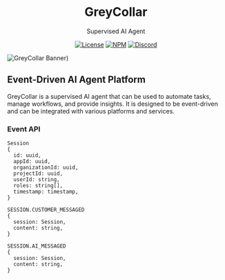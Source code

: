 <h1 align="center">GreyCollar</h1>
<p align="center">
  Supervised AI Agent
</p>

<p align="center">
  <a href="https://www.apache.org/licenses/LICENSE-2.0"><img src="https://img.shields.io/badge/Apache-2.0-yellow?style=for-the-badge&logo=apache" alt="License" /></a>
  <a href="https://www.npmjs.com/package/nucleoidai"><img src="https://img.shields.io/badge/NPM-red?style=for-the-badge&logo=npm" alt="NPM" /></a>
  <a href="https://discord.gg/wN49SNssUw"><img src="https://img.shields.io/badge/Discord-lightgrey?style=for-the-badge&logo=discord" alt="Discord" /></a>
</p>

![GreyCollar Banner)](https://github.com/user-attachments/assets/0b9740e3-2d43-4e4b-b408-82fcec6903dd)

## Event-Driven AI Agent Platform

GreyCollar is a supervised AI agent that can be used to automate tasks, manage workflows, and provide insights. It is designed to be event-driven and can be integrated with various platforms and services.

### Event API

```
Session
{
  id: uuid,
  appId: uuid,
  organizationId: uuid,
  projectId: uuid,
  userId: string,
  roles: string[],
  timestamp: timestamp,
}
```

```
SESSION.CUSTOMER_MESSAGED
{
  session: Session,
  content: string,
}
```

```
SESSION.AI_MESSAGED
{
  session: Session,
  content: string,
}
```
